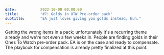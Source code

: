```yaml
---
date: 			2022-10-08 00:00:00
title: 			"#7: Golds in OTW Pre-order pack"
subtitle: 		"EA just loves giving you golds instead, huh."
---
```


Getting the wrong items in a pack; unfortunately it's a recurring theme already and we're not even a few weeks in. People are finding golds in their Ones To Watch pre-order pack. EA is on the case and ready to compensate. The playbook for compensation is already pretty finalized at this point.